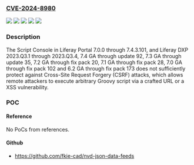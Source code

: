 ### [CVE-2024-8980](https://cve.mitre.org/cgi-bin/cvename.cgi?name=CVE-2024-8980)
![](https://img.shields.io/static/v1?label=Product&message=DXP&color=blue)
![](https://img.shields.io/static/v1?label=Product&message=Portal&color=blue)
![](https://img.shields.io/static/v1?label=Version&message=6.2.0%3C%3D%20portal-173%20&color=brighgreen)
![](https://img.shields.io/static/v1?label=Version&message=7.0.0%3C%3D%207.4.3.101%20&color=brighgreen)
![](https://img.shields.io/static/v1?label=Vulnerability&message=CWE-352%20Cross-Site%20Request%20Forgery%20(CSRF)&color=brighgreen)

### Description

The Script Console in Liferay Portal 7.0.0 through 7.4.3.101, and Liferay DXP 2023.Q3.1 through 2023.Q3.4, 7.4 GA through update 92, 7.3 GA through update 35, 7.2 GA through fix pack 20, 7.1 GA through fix pack 28, 7.0 GA through fix pack 102 and 6.2 GA through fix pack 173 does not sufficiently protect against Cross-Site Request Forgery (CSRF) attacks, which allows remote attackers to execute arbitrary Groovy script via a crafted URL or a XSS vulnerability.

### POC

#### Reference
No PoCs from references.

#### Github
- https://github.com/fkie-cad/nvd-json-data-feeds

